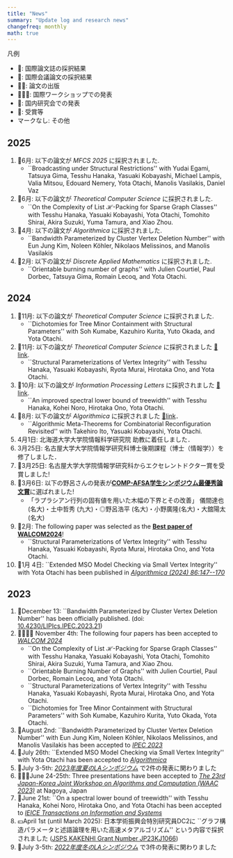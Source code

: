 ```yaml
---
title: "News"
summary: "Update log and research news"
changefreq: monthly
math: true
---
```


凡例
- 📕: 国際論文誌の採択結果
- 📘: 国際会議論文の採択結果
- 📘📖: 論文の出版
- 🧑‍🤝‍🧑: 国際ワークショップでの発表
- 🗾: 国内研究会での発表
- 🎉: 受賞等
- マークなし: その他

## 2025 
1. 📘6月: 以下の論文が _MFCS 2025_ に採択されました.
	- ``Broadcasting under Structural Restrictions'' with Yudai Egami, Tatsuya Gima, Tesshu Hanaka, Yasuaki Kobayashi, Michael Lampis, Valia Mitsou, Edouard Nemery, Yota Otachi, Manolis Vasilakis, Daniel Vaz
1. 📕6月: 以下の論文が _Theoretical Computer Science_ に採択されました.
	- ``On the Complexity of List $\mathcal H$-Packing for Sparse Graph Classes'' with Tesshu Hanaka, Yasuaki Kobayashi, Yota Otachi, Tomohito Shirai, Akira Suzuki, Yuma Tamura, and Xiao Zhou.
1. 📕4月: 以下の論文が _Algorithmica_ に採択されました.
	- ``Bandwidth Parameterized by Cluster Vertex Deletion Number'' 
	 with Eun Jung Kim, Noleen Köhler, Nikolaos Melissinos, and Manolis Vasilakis
1. 📕2月: 以下の論文が _Discrete Applied Mathematics_ に採択されました.
	- ``Orientable burning number of graphs'' with Julien Courtiel, Paul Dorbec, Tatsuya Gima, Romain Lecoq, and Yota Otachi.

## 2024
1. 📕11月: 以下の論文が _Theoretical Computer Science_ に採択されました.
	- ``Dichotomies for Tree Minor Containment with Structural Parameters'' with Soh Kumabe, Kazuhiro Kurita, Yuto Okada, and Yota Otachi.
1. 📕11月: 以下の論文が _Theoretical Computer Science_ に採択されました [📕link](https://doi.org/10.1016/j.tcs.2024.114954).
	- ``Structural Parameterizations of Vertex Integrity'' with Tesshu Hanaka, Yasuaki Kobayashi, Ryota Murai, Hirotaka Ono, and Yota Otachi.
1. 📕10月: 以下の論文が _Information Processing Letters_ に採択されました [📕link](https://doi.org/10.1016/j.ipl.2024.106536).
   - ``An improved spectral lower bound of treewidth'' with Tesshu Hanaka, Kohei Noro, Hirotaka Ono, Yota Otachi.
1. 📕8月: 以下の論文が _Algorithmica_ に採択されました [📕link](https://doi.org/10.1007/s00453-024-01261-0)．
	-	``Algorithmic Meta-Theorems for Combinatorial Reconfiguration Revisited''  with Takehiro Ito, Yasuaki Kobayashi, Yota Otachi.
1. 4月1日: 北海道大学大学院情報科学研究院 助教に着任しました．
1. 3月25日: 名古屋大学大学院情報学研究科博士後期課程（博士（情報学））を修了しました．
1. 🎉3月25日: 名古屋大学大学院情報学研究科からエクセレントドクター賞を受賞しました!
1. 🎉3月6日: 以下の野呂さんの発表が[**COMP-AFSA学生シンポジウム最優秀論文賞**](https://www.ieice.org/~comp/student-sympo/2024.html)に選ばれました!
    - 「ラプラシアン行列の固有値を用いた木幅の下界とその改善」 儀間達也 (名大)・土中哲秀 (九大)・◎野呂浩平 (名大)・小野廣隆(名大)・大舘陽太(名大)
1. 🎉2月: The following paper was selected as the [**Best paper of WALCOM2024**](https://www.kono.cis.iwate-u.ac.jp/~yamanaka/walcom2024/index.html)!
   - ``Structural Parameterizations of Vertex Integrity'' with Tesshu Hanaka, Yasuaki Kobayashi, Ryota Murai, Hirotaka Ono, and Yota Otachi. 
1. 📖1月 4日: ``Extended MSO Model Checking via Small Vertex Integrity'' with Yota Otachi has been published in [_Algorithmica (2024) 86:147--170_](https://doi.org/10.1007/s00453-023-01161-9)

## 2023
1. 📖December 13: ``Bandwidth Parameterized by Cluster Vertex Deletion Number'' has been officially published. (doi: [10.4230/LIPIcs.IPEC.2023.21](https://doi.org/10.4230/LIPIcs.IPEC.2023.21))
1. 📘📘📘📘 November 4th: The following four papers has been accepted to [_WALCOM 2024_](https://www.kono.cis.iwate-u.ac.jp/~yamanaka/walcom2024/) 
	- ``On the Complexity of List $\mathcal H$-Packing for Sparse Graph Classes'' with Tesshu Hanaka, Yasuaki Kobayashi, Yota Otachi, Tomohito Shirai, Akira Suzuki, Yuma Tamura, and Xiao Zhou.
	- ``Orientable Burning Number of Graphs'' with Julien Courtiel, Paul Dorbec, Romain Lecoq, and Yota Otachi.
	- ``Structural Parameterizations of Vertex Integrity'' with Tesshu Hanaka, Yasuaki Kobayashi, Ryota Murai, Hirotaka Ono, and Yota Otachi.
	- ``Dichotomies for Tree Minor Containment with Structural Parameters'' with Soh Kumabe, Kazuhiro Kurita, Yuto Okada, Yota Otachi.
1. 📘August 2nd: ``Bandwidth Parameterized by Cluster Vertex Deletion Number''
	 with Eun Jung Kim, Noleen Köhler, Nikolaos Melissinos, and Manolis Vasilakis has been accepted to [_IPEC 2023_](https://algo-conference.org/2023/ipec/)
1. 📕July 26th: ``Extended MSO Model Checking via Small Vertex Integrity'' with Yota Otachi has been accepted to [_Algorithmica_](https://doi.org/10.1007/s00453-023-01161-9)
1. 🗾July 3-5th: [_2023年度夏のLAシンポジウム_](https://la-symposium.github.io/2023/summer.html) で2件の発表に関わりました
1. 🧑‍🤝‍🧑June 24-25th: Three presentations have been accepted to [_The 23rd Japan-Korea Joint Workshop on Algorithms and Computation (WAAC 2023)_](https://www.math.mi.i.nagoya-u.ac.jp/~otachi/events/waac23/) at Nagoya, Japan
1. 📕June 21st: ``On a spectral lower bound of treewidth'' with Tesshu Hanaka, Kohei Noro, Hirotaka Ono, and Yota Otachi
	has been accepted to [_IEICE Transactions on Information and Systems_](https://search.ieice.org/iss/index.html)
1. 💴April 1st (until March 2025): 日本学術振興会特別研究員DC2に ``グラフ構造パラメータと述語論理を用いた高速メタアルゴリズム'' という内容で採択されました ([JSPS KAKENHI Grant Number JP23KJ1066](https://kaken.nii.ac.jp/grant/KAKENHI-PROJECT-23KJ1066/)) 
1. 🗾July 3-5th: [_2022年度冬のLAシンポジウム_](https://la-symposium2022.github.io/winter.html) で3件の発表に関わりました